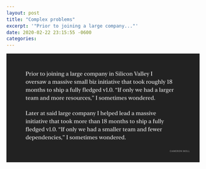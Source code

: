 ```yaml
---
layout: post
title: "Complex problems"
excerpt: '"Prior to joining a large company..."'
date: 2020-02-22 23:15:55 -0600
categories: 
---
```


[![](/assets/2020/02/EQHMAYXWkAUAJqD.png)](https://twitter.com/cameronmoll/status/1225485299691741186)
